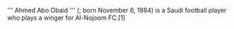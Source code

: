 ''' Ahmed Abo Obaid ''' (; born November 6, 1984) is a Saudi football player who plays a winger for Al-Nojoom FC.[1]
